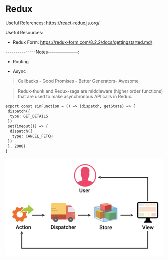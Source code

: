 # Redux

Useful References: https://react-redux.js.org/

Useful Resources:

- Redux Form: https://redux-form.com/8.2.2/docs/gettingstarted.md/

---------------Notes---------------:
- Routing

- Async
> Callbacks - Good
> Promises  - Better
> Generators- Awesome

> Redux-thunk and Redux-saga are middleware (higher order functions) that are used to make asynchronous API calls in Redux.
```
export const sinFunction = () => (dispatch, getState) => {
 dispatch({
  type: GET_DETAILS
 })
 setTimeout(() => {
  dispatch({
   type: CANCEL_FETCH
 })
 }, 2000)
}
```
<img src="images/workflow.png" width="600"/>
